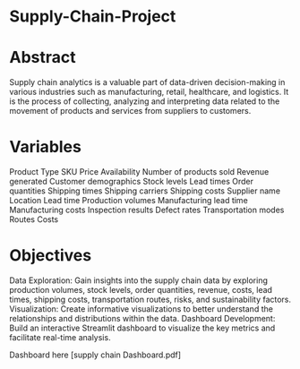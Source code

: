 # Supply-Chain-Project

# Abstract
Supply chain analytics is a valuable part of data-driven decision-making in various industries such as manufacturing, retail, healthcare, and logistics. It is the process of collecting, analyzing and interpreting data related to the movement of products and services from suppliers to customers.
# Variables
Product Type
SKU
Price
Availability
Number of products sold
Revenue generated
Customer demographics
Stock levels
Lead times
Order quantities
Shipping times
Shipping carriers
Shipping costs
Supplier name
Location
Lead time
Production volumes
Manufacturing lead time
Manufacturing costs
Inspection results
Defect rates
Transportation modes
Routes
Costs

# Objectives
Data Exploration: Gain insights into the supply chain data by exploring production volumes, stock levels, order quantities, revenue, costs, lead times, shipping costs, transportation routes, risks, and sustainability factors.
Visualization: Create informative visualizations to better understand the relationships and distributions within the data.
Dashboard Development: Build an interactive Streamlit dashboard to visualize the key metrics and facilitate real-time analysis.

Dashboard here [supply chain Dashboard.pdf]
